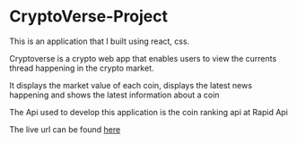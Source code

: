 # CryptoVerse-Project

This is an application that I built using react, css. 

Cryptoverse is a crypto web app that enables users to view the currents thread happening in the crypto market. 

It displays the market value of each coin, displays the latest news happening and shows the latest information about a coin

The Api used to develop this application is the coin ranking api at Rapid Api

The live url can be found  [here](https://crypto-verse-project.netlify.app/)
